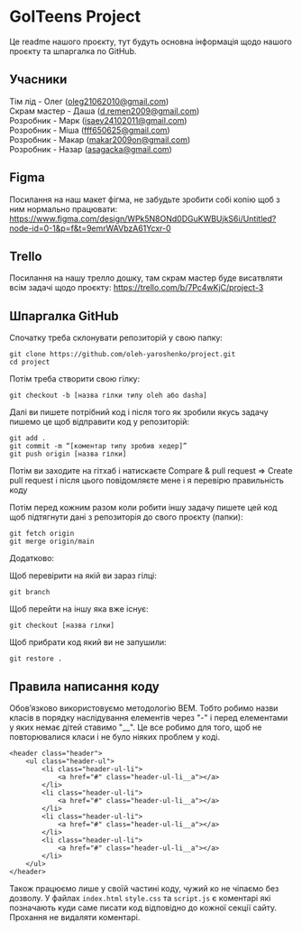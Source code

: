 # GoITeens Project

Це readme нашого проєкту, тут будуть основна інформація щодо нашого проєкту та шпаргалка по GitHub.

## Учасники

Тім лід - Олег (oleg21062010@gmail.com)  
Скрам мастер - Даша (d.remen2009@gmail.com)  
Розробник - Марк (isaev24102011@gmail.com)  
Розробник - Міша (fff650625@gmail.com)  
Розробник - Макар (makar2009on@gmail.com)  
Розробник - Назар (asagacka@gmail.com)

## Figma

Посилання на наш макет фігма, не забудьте зробити собі копію щоб з ним нормально працювати: https://www.figma.com/design/WPk5N8ONd0DGuKWBUjkS6i/Untitled?node-id=0-1&p=f&t=9emrWAVbzA61Ycxr-0

## Trello

Посилання на нашу трелло дошку, там скрам мастер буде висатвляти всім задачі щодо проєкту: https://trello.com/b/7Pc4wKjC/project-3

## Шпаргалка GitHub

Спочатку треба склонувати репозиторій у свою папку:

```
git clone https://github.com/oleh-yaroshenko/project.git
cd project
```

Потім треба створити свою гілку:

```
git checkout -b [назва гілки типу oleh або dasha]
```

Далі ви пишете потрібний код і після того як зробили якусь задачу пишемо це щоб відправити код у репозиторій:

```
git add .
git commit -m “[коментар типу зробив хедер]”
git push origin [назва гілки]
```

Потім ви заходите на гітхаб і натискаєте Compare & pull request => Create pull request і після цього повідомляєте мене і я перевірю правильність коду

Потім перед кожним разом коли робити іншу задачу пишете цей код щоб підтягнути дані з репозиторія до свого проєкту (папки):

```
git fetch origin
git merge origin/main
```

Додатково:

Щоб перевірити на якій ви зараз гілці:

```
git branch
```

Щоб перейти на іншу яка вже існує:

```
git checkout [назва гілки]
```

Щоб прибрати код який ви не запушили:

```
git restore .
```

## Правила написання коду

Обовʼязково використовуємо методологію BEM. Тобто робимо назви класів в порядку наслідування елементів через "-" і перед елементами у яких немає дітей ставимо "__". Це все робимо для того, щоб не повторювалися класи і не було ніяких проблем у коді.

```
<header class="header">
    <ul class="header-ul">
        <li class="header-ul-li">
            <a href="#" class="header-ul-li__a"></a>
        </li>
        <li class="header-ul-li">
            <a href="#" class="header-ul-li__a"></a>
        </li>
        <li class="header-ul-li">
            <a href="#" class="header-ul-li__a"></a>
        </li>
        <li class="header-ul-li">
            <a href="#" class="header-ul-li__a"></a>
        </li>
    </ul>
</header>
```

Також працюємо лише у своїй частині коду, чужий ко не чіпаємо без дозволу. У файлах `index.html` `style.css` та `script.js` є коментарі які позначають куди саме писати код відповідно до кожної секції сайту. Прохання не видаляти коментарі.